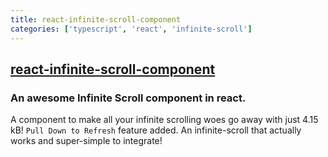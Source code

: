 ```yaml
---
title: react-infinite-scroll-component
categories: ['typescript', 'react', 'infinite-scroll']
---
```

## [react-infinite-scroll-component](https://github.com/ankeetmaini/react-infinite-scroll-component)

### An awesome Infinite Scroll component in react.


A component to make all your infinite scrolling woes go away with just 4.15 kB! `Pull Down to Refresh` feature
added. An infinite-scroll that actually works and super-simple to integrate!
